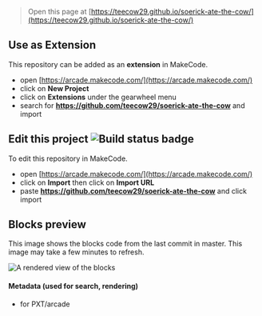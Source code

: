  


> Open this page at [https://teecow29.github.io/soerick-ate-the-cow/](https://teecow29.github.io/soerick-ate-the-cow/)

## Use as Extension

This repository can be added as an **extension** in MakeCode.

* open [https://arcade.makecode.com/](https://arcade.makecode.com/)
* click on **New Project**
* click on **Extensions** under the gearwheel menu
* search for **https://github.com/teecow29/soerick-ate-the-cow** and import

## Edit this project ![Build status badge](https://github.com/teecow29/soerick-ate-the-cow/workflows/MakeCode/badge.svg)

To edit this repository in MakeCode.

* open [https://arcade.makecode.com/](https://arcade.makecode.com/)
* click on **Import** then click on **Import URL**
* paste **https://github.com/teecow29/soerick-ate-the-cow** and click import

## Blocks preview

This image shows the blocks code from the last commit in master.
This image may take a few minutes to refresh.

![A rendered view of the blocks](https://github.com/teecow29/soerick-ate-the-cow/raw/master/.github/makecode/blocks.png)

#### Metadata (used for search, rendering)

* for PXT/arcade
<script src="https://makecode.com/gh-pages-embed.js"></script><script>makeCodeRender("{{ site.makecode.home_url }}", "{{ site.github.owner_name }}/{{ site.github.repository_name }}");</script>
